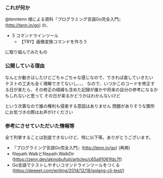 ### これが何か

@tenntenn 様による資料『プログラミング言語Go完全入門』(http://tenn.in/go) の、

- 5 コマンドラインツール
  - 【TRY】画像変換コマンドを作ろう

に取り組んでみたもの

### 公開している理由

なんとか動きはしたけどごちゃごちゃな感じなので、できれば直していきたい
テストの工夫も全く理解できてないし、、、
なので、いつかこのコードを修正する日が来たら、その修正の経緯も含めた記録が誰かや将来の自分の参考になるかもしれないと思って
その日が来るかどうかはわかんないけど

という次第なので誰の権利も侵害する意図はありません
問題がありそうな箇所にお気づきの際はお声がけください

### 参考にさせていただいた情報等

全て列挙することは到底できないけど、特に以下等。ありがとうございます。

- 『プログラミング言語Go完全入門』(http://tenn.in/go)  (再掲)
- filepath.Walkとfilepath.WalkDir (https://zenn.dev/akinobufujii/articles/c65a91061fdc7f)
- Go言語でテストしやすいコマンドラインツールをつくる (https://deeeet.com/writing/2014/12/18/golang-cli-test/)
